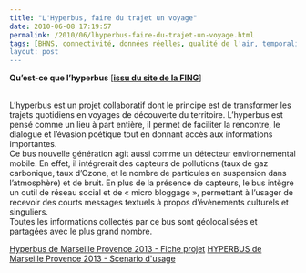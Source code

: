 ```yaml
---
title: "L'Hyperbus, faire du trajet un voyage"
date: 2010-06-08 17:19:57
permalink: /2010/06/lhyperbus-faire-du-trajet-un-voyage.html
tags: [BHNS, connectivité, données réelles, qualité de l'air, temporalité]
layout: post
---
```


<p><strong>Qu’est-ce que l’<span class="spip_surligne">hyperbus</span></strong> [<strong><a href="http://fing.org/?L-hyperbus" target="_blank">issu du site de la FING</a></strong>]</p> <p><br />L’<span class="spip_surligne">hyperbus</span> est un projet collaboratif dont le principe est de transformer les trajets quotidiens en voyages de découverte du territoire. L’<span class="spip_surligne">hyperbus</span> est pensé comme un lieu à part entière, il permet de faciliter la rencontre, le dialogue et l’évasion poétique tout en donnant accès aux informations importantes. <br />Ce bus nouvelle génération agit aussi comme un détecteur environnemental mobile. En effet, il intégrerait des capteurs de pollutions (taux de gaz carbonique, taux d’Ozone, et le nombre de particules en suspension dans l’atmosphère) et de bruit. En plus de la présence de capteurs, le bus intègre un outil de réseau social et de « micro bloggage », permettant à l’usager de recevoir des courts messages textuels à propos d’évènements culturels et singuliers. <br />Toutes les informations collectés par ce bus sont géolocalisées et partagées avec le plus grand nombre.</p> <p> </p>  <!--more--> <a href="http://www.scribd.com/doc/31037711/Hyperbus-de-Marseille-Provence-2013-Fiche-projet" style="text-decoration: underline" title="View Hyperbus de Marseille Provence 2013 - Fiche projet on Scribd">Hyperbus de Marseille Provence 2013 - Fiche projet</a>   	<a href="http://www.scribd.com/doc/30842774/HYPERBUS-de-Marseille-Provence-2013-Scenario-d-usage" style="text-decoration: underline" title="View HYPERBUS de Marseille Provence 2013 - Scenario d'usage on Scribd">HYPERBUS de Marseille Provence 2013 - Scenario d'usage</a>
